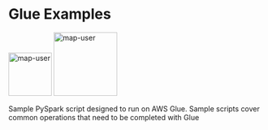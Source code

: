 # Glue Examples

<img width="85" alt="map-user" src="https://img.shields.io/badge/views-2009-green"> <img width="125" alt="map-user" src="https://img.shields.io/badge/unique visits-440-green">

Sample PySpark script designed to run on AWS Glue. Sample scripts cover common operations that need to be completed with Glue

